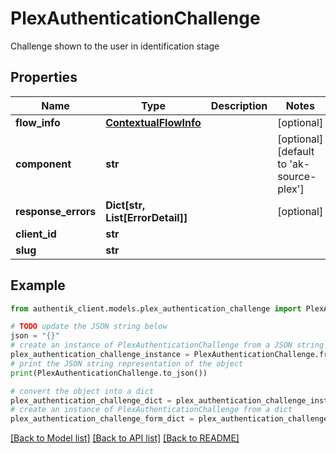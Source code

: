 # PlexAuthenticationChallenge

Challenge shown to the user in identification stage

## Properties

Name | Type | Description | Notes
------------ | ------------- | ------------- | -------------
**flow_info** | [**ContextualFlowInfo**](ContextualFlowInfo.md) |  | [optional] 
**component** | **str** |  | [optional] [default to 'ak-source-plex']
**response_errors** | **Dict[str, List[ErrorDetail]]** |  | [optional] 
**client_id** | **str** |  | 
**slug** | **str** |  | 

## Example

```python
from authentik_client.models.plex_authentication_challenge import PlexAuthenticationChallenge

# TODO update the JSON string below
json = "{}"
# create an instance of PlexAuthenticationChallenge from a JSON string
plex_authentication_challenge_instance = PlexAuthenticationChallenge.from_json(json)
# print the JSON string representation of the object
print(PlexAuthenticationChallenge.to_json())

# convert the object into a dict
plex_authentication_challenge_dict = plex_authentication_challenge_instance.to_dict()
# create an instance of PlexAuthenticationChallenge from a dict
plex_authentication_challenge_form_dict = plex_authentication_challenge.from_dict(plex_authentication_challenge_dict)
```
[[Back to Model list]](../README.md#documentation-for-models) [[Back to API list]](../README.md#documentation-for-api-endpoints) [[Back to README]](../README.md)


